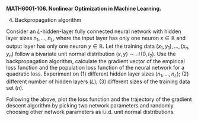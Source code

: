 <b>MATH6001-106. Nonlinear Optimization in Machine Learning.</b>

4. Backpropagation algorithm

Consider an $L$-hidden-layer fully connected neural network with hidden layer sizes $n_1, ..., n_L$, where the input layer has only one neuron $x\in \mathbb{R}$ and output layer has only one neuron $y\in \mathbb{R}$. Let the training data $(x_1, y_1), ..., (x_n, y_n)$ follow a bivariate unit normal distribution $(x, y)\sim \mathcal{N}(0, I_2)$. Use the backpropagation algorithm, calculate the gradient vector of the empirical loss function and the population loss function of the neural network for a quadratic loss. Experiment on (1) different hidden layer sizes ($n_1, ..., n_L$); (2) different number of hidden layers ($L$); (3) different sizes of the training data set ($n$).

Following the above, plot the loss function and the trajectory of the gradient descent algorithm by picking two network parameters and randomly choosing other network parameters as i.i.d. unit normal distributions.
